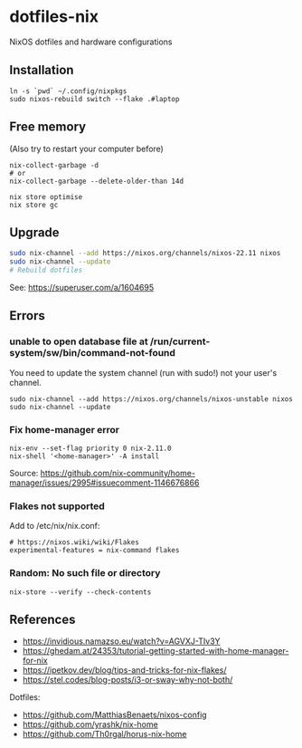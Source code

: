 # dotfiles-nix
NixOS dotfiles and hardware configurations

## Installation

```
ln -s `pwd` ~/.config/nixpkgs
sudo nixos-rebuild switch --flake .#laptop
```

## Free memory

(Also try to restart your computer before)

```
nix-collect-garbage -d
# or
nix-collect-garbage --delete-older-than 14d

nix store optimise
nix store gc
```

## Upgrade

```bash
sudo nix-channel --add https://nixos.org/channels/nixos-22.11 nixos    
sudo nix-channel --update
# Rebuild dotfiles
```

See: https://superuser.com/a/1604695

## Errors

### unable to open database file at /run/current-system/sw/bin/command-not-found

You need to update the system channel (run with sudo!) not your user's channel. 

```
sudo nix-channel --add https://nixos.org/channels/nixos-unstable nixos
sudo nix-channel --update
```

### Fix home-manager error 

```
nix-env --set-flag priority 0 nix-2.11.0
nix-shell '<home-manager>' -A install
```

Source: https://github.com/nix-community/home-manager/issues/2995#issuecomment-1146676866


### Flakes not supported

Add to /etc/nix/nix.conf:
```
# https://nixos.wiki/wiki/Flakes
experimental-features = nix-command flakes
```


### Random: No such file or directory

```
nix-store --verify --check-contents
```


## References

- https://invidious.namazso.eu/watch?v=AGVXJ-TIv3Y
- https://ghedam.at/24353/tutorial-getting-started-with-home-manager-for-nix
- https://ipetkov.dev/blog/tips-and-tricks-for-nix-flakes/
- https://stel.codes/blog-posts/i3-or-sway-why-not-both/

Dotfiles: 
- https://github.com/MatthiasBenaets/nixos-config
- https://github.com/yrashk/nix-home
- https://github.com/Th0rgal/horus-nix-home
